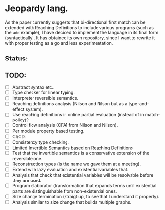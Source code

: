 # Jeopardy lang.

As the paper currently suggests that bi-directional first match can be extended with Reaching Definitions to include various programs (such as the `add` example), I have decided to implement the language in its final form (syntactically). It has obtained its own repository, since I want to rewrite it with proper testing as a go and less experimentation.

## Status:

## TODO:
- [ ] Abstract syntax etc..
- [ ] Type checker for linear typing.
- [ ] Interpreter reversible semantics.
- [ ] Reaching definitions analysis (Nilson and Nilson but as a type-and-effect system).
- [ ] Use reaching definitions in online partial evaluation (instead of in match-policy)?
- [ ] Control flow analysis (CFA1 from Nilson and Nilson).
- [ ] Per module property based testing.
- [ ] CI/CD.
- [ ] Consistency type checking.
- [ ] Limited Invertible Semantics based on Reaching Definitions
- [ ] Test that the invertible semantics is a conservative extension of the reversible one.
- [ ] Reconstruction types (is the name we gave them at a meeting).
- [ ] Extend with lazy evaluation and existential variables that.
- [ ] Analysis that check that existential variables will be resolvable before they are used.
- [ ] Program elaborator (transformation that expands terms until existential parts are distinguishable from non-existential ones.
- [ ] Size change termination (straigt up, to see that I understand it properly).
- [ ] Analysis similar to size change that builds multiple graphs.
